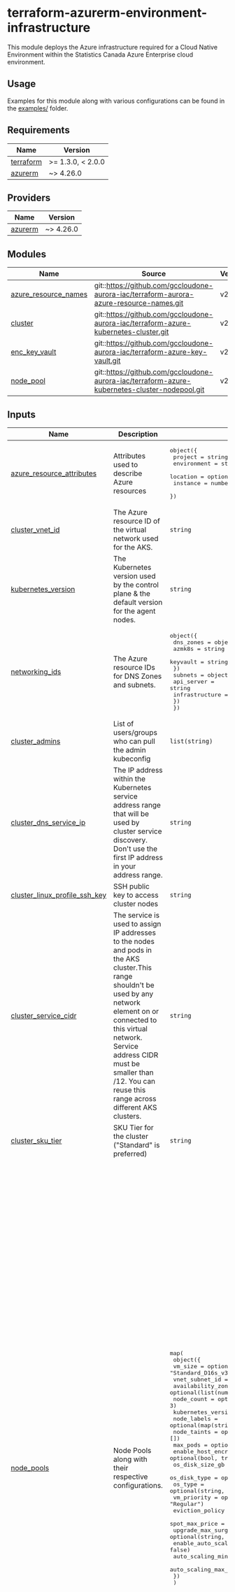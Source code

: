 # terraform-azurerm-environment-infrastructure

This module deploys the Azure infrastructure required for a Cloud Native Environment within the Statistics Canada Azure Enterprise cloud environment.

## Usage

Examples for this module along with various configurations can be found in the [examples/](examples/) folder.

<!-- BEGIN_TF_DOCS -->
## Requirements

| Name | Version |
|------|---------|
| <a name="requirement_terraform"></a> [terraform](#requirement\_terraform) | >= 1.3.0, < 2.0.0 |
| <a name="requirement_azurerm"></a> [azurerm](#requirement\_azurerm) | ~> 4.26.0 |

## Providers

| Name | Version |
|------|---------|
| <a name="provider_azurerm"></a> [azurerm](#provider\_azurerm) | ~> 4.26.0 |

## Modules

| Name | Source | Version |
|------|--------|---------|
| <a name="module_azure_resource_names"></a> [azure\_resource\_names](#module\_azure\_resource\_names) | git::https://github.com/gccloudone-aurora-iac/terraform-aurora-azure-resource-names.git | v2.0.0 |
| <a name="module_cluster"></a> [cluster](#module\_cluster) | git::https://github.com/gccloudone-aurora-iac/terraform-azure-kubernetes-cluster.git | v2.0.0 |
| <a name="module_enc_key_vault"></a> [enc\_key\_vault](#module\_enc\_key\_vault) | git::https://github.com/gccloudone-aurora-iac/terraform-azure-key-vault.git | v2.0.0 |
| <a name="module_node_pool"></a> [node\_pool](#module\_node\_pool) | git::https://github.com/gccloudone-aurora-iac/terraform-azure-kubernetes-cluster-nodepool.git | v2.0.0 |

## Inputs

| Name | Description | Type | Default | Required |
|------|-------------|------|---------|:--------:|
| <a name="input_azure_resource_attributes"></a> [azure\_resource\_attributes](#input\_azure\_resource\_attributes) | Attributes used to describe Azure resources | <pre>object({<br>    project     = string<br>    environment = string<br>    location    = optional(string, "Canada Central")<br>    instance    = number<br>  })</pre> | n/a | yes |
| <a name="input_cluster_vnet_id"></a> [cluster\_vnet\_id](#input\_cluster\_vnet\_id) | The Azure resource ID of the virtual network used for the AKS. | `string` | n/a | yes |
| <a name="input_kubernetes_version"></a> [kubernetes\_version](#input\_kubernetes\_version) | The Kubernetes version used by the control plane & the default version for the agent nodes. | `string` | n/a | yes |
| <a name="input_networking_ids"></a> [networking\_ids](#input\_networking\_ids) | The Azure resource IDs for DNS Zones and subnets. | <pre>object({<br>    dns_zones = object({<br>      azmk8s   = string<br>      keyvault = string<br>    })<br>    subnets = object({<br>      api_server     = string<br>      infrastructure = string<br>    })<br>  })</pre> | n/a | yes |
| <a name="input_cluster_admins"></a> [cluster\_admins](#input\_cluster\_admins) | List of users/groups who can pull the admin kubeconfig | `list(string)` | `[]` | no |
| <a name="input_cluster_dns_service_ip"></a> [cluster\_dns\_service\_ip](#input\_cluster\_dns\_service\_ip) | The IP address within the Kubernetes service address range that will be used by cluster service discovery. Don't use the first IP address in your address range. | `string` | `"10.0.0.10"` | no |
| <a name="input_cluster_linux_profile_ssh_key"></a> [cluster\_linux\_profile\_ssh\_key](#input\_cluster\_linux\_profile\_ssh\_key) | SSH public key to access cluster nodes | `string` | `null` | no |
| <a name="input_cluster_service_cidr"></a> [cluster\_service\_cidr](#input\_cluster\_service\_cidr) | The service is used to assign IP addresses to the nodes and pods in the AKS cluster.This range shouldn't be used by any network element on or connected to this virtual network. Service address CIDR must be smaller than /12. You can reuse this range across different AKS clusters. | `string` | `"10.0.0.0/16"` | no |
| <a name="input_cluster_sku_tier"></a> [cluster\_sku\_tier](#input\_cluster\_sku\_tier) | SKU Tier for the cluster ("Standard" is preferred) | `string` | `"Standard"` | no |
| <a name="input_node_pools"></a> [node\_pools](#input\_node\_pools) | Node Pools along with their respective configurations. | <pre>map(<br>    object({<br>      vm_size                = optional(string, "Standard_D16s_v3")<br>      vnet_subnet_id         = string<br>      availability_zones     = optional(list(number), [1, 2, 3])<br>      node_count             = optional(number, 3)<br>      kubernetes_version     = optional(string, null)<br>      node_labels            = optional(map(string), {})<br>      node_taints            = optional(list(string), [])<br>      max_pods               = optional(number, 60)<br>      enable_host_encryption = optional(bool, true)<br>      os_disk_size_gb        = optional(number, 256)<br>      os_disk_type           = optional(string, "Managed")<br>      os_type                = optional(string, "Linux")<br>      vm_priority            = optional(string, "Regular")<br>      eviction_policy        = optional(string, "Delete")<br>      spot_max_price         = optional(string)<br>      upgrade_max_surge      = optional(string, "33%")<br>      enable_auto_scaling    = optional(bool, false)<br>      auto_scaling_min_nodes = optional(number, 0)<br>      auto_scaling_max_nodes = optional(number, 3)<br>    })<br>  )</pre> | <pre>{<br>  "gateway": {<br>    "auto_scaling_max_nodes": 3,<br>    "auto_scaling_min_nodes": 0,<br>    "availability_zones": [<br>      1,<br>      2,<br>      3<br>    ],<br>    "enable_auto_scaling": false,<br>    "enable_host_encryption": false,<br>    "kubernetes_version": null,<br>    "max_pods": 60,<br>    "node_count": 3,<br>    "node_labels": {},<br>    "node_taints": [],<br>    "os_disk_size_gb": 256,<br>    "os_disk_type": "Managed",<br>    "os_type": "Linux",<br>    "upgrade_max_surge": "33%",<br>    "vm_size": "Standard_D16s_v3",<br>    "vnet_subnet_id": ""<br>  },<br>  "general": {<br>    "auto_scaling_max_nodes": 3,<br>    "auto_scaling_min_nodes": 0,<br>    "availability_zones": [<br>      1,<br>      2,<br>      3<br>    ],<br>    "enable_auto_scaling": false,<br>    "enable_host_encryption": false,<br>    "kubernetes_version": null,<br>    "max_pods": 60,<br>    "node_count": 3,<br>    "node_labels": {},<br>    "node_taints": [],<br>    "os_disk_size_gb": 256,<br>    "os_disk_type": "Managed",<br>    "os_type": "Linux",<br>    "upgrade_max_surge": "33%",<br>    "vm_size": "Standard_D16s_v3",<br>    "vnet_subnet_id": ""<br>  },<br>  "system": {<br>    "auto_scaling_max_nodes": 3,<br>    "auto_scaling_min_nodes": 0,<br>    "availability_zones": [<br>      1,<br>      2,<br>      3<br>    ],<br>    "enable_auto_scaling": false,<br>    "enable_host_encryption": false,<br>    "kubernetes_version": null,<br>    "max_pods": 60,<br>    "node_count": 3,<br>    "node_labels": {},<br>    "node_taints": [],<br>    "os_disk_size_gb": 256,<br>    "os_disk_type": "Managed",<br>    "os_type": "Linux",<br>    "upgrade_max_surge": "33%",<br>    "vm_size": "Standard_D16s_v3",<br>    "vnet_subnet_id": ""<br>  }<br>}</pre> | no |
| <a name="input_tags"></a> [tags](#input\_tags) | Tags attached to Azure resource | `map(string)` | `{}` | no |

## Outputs

| Name | Description |
|------|-------------|
| <a name="output_cluster_admin_kubeconfig"></a> [cluster\_admin\_kubeconfig](#output\_cluster\_admin\_kubeconfig) | The admin kubeconfig of the created AKS cluster. |
| <a name="output_cluster_fqdn"></a> [cluster\_fqdn](#output\_cluster\_fqdn) | The FQDN of the Azure Kubernetes Managed Cluster. |
| <a name="output_cluster_id"></a> [cluster\_id](#output\_cluster\_id) | The Azure resource ID of the created AKS cluster. |
| <a name="output_cluster_identity_object_id"></a> [cluster\_identity\_object\_id](#output\_cluster\_identity\_object\_id) | The identity details of the managed identity assigned to the cluster. Note: when configuring the cluster to use a userAssigned identity, the principal\_id field is empty. |
| <a name="output_cluster_kubeconfig"></a> [cluster\_kubeconfig](#output\_cluster\_kubeconfig) | A Terraform object that contains kubeconfig info. |
| <a name="output_cluster_kubelet_identity"></a> [cluster\_kubelet\_identity](#output\_cluster\_kubelet\_identity) | The identity details of the user-assigned managed indeity assigned to the cluster's kublets. |
| <a name="output_cluster_name"></a> [cluster\_name](#output\_cluster\_name) | The name of the AKS cluster. |
| <a name="output_cluster_node_resource_group_id"></a> [cluster\_node\_resource\_group\_id](#output\_cluster\_node\_resource\_group\_id) | The Azure resource ID of the resource group that contains the resources for the AKS cluster. |
| <a name="output_cluster_node_resource_group_name"></a> [cluster\_node\_resource\_group\_name](#output\_cluster\_node\_resource\_group\_name) | The resource group name that contains the resources for the AKS cluster. |
| <a name="output_cluster_resource_group_id"></a> [cluster\_resource\_group\_id](#output\_cluster\_resource\_group\_id) | The resource group ID that the created AKS cluster is in. |
| <a name="output_cluster_resource_group_name"></a> [cluster\_resource\_group\_name](#output\_cluster\_resource\_group\_name) | The resource group name that the created AKS cluster is in. |
| <a name="output_disk_encryption_key_vault_id"></a> [disk\_encryption\_key\_vault\_id](#output\_disk\_encryption\_key\_vault\_id) | The Azure resource ID of the Key Vault used to store the customer managed encryption key for the AKS cluster. |
| <a name="output_disk_encryption_key_vault_key"></a> [disk\_encryption\_key\_vault\_key](#output\_disk\_encryption\_key\_vault\_key) | The Azure resource ID of the key within an Azure Key Vault used as the customer managed encryption key for the AKS cluster. |
| <a name="output_disk_encryption_key_vault_private_endpoint_ids"></a> [disk\_encryption\_key\_vault\_private\_endpoint\_ids](#output\_disk\_encryption\_key\_vault\_private\_endpoint\_ids) | The Azure resource IDs of the private endpoints used on the Azure key vault used to store the customer managed encryption key for the AKS cluster. |
| <a name="output_disk_encryption_set_id"></a> [disk\_encryption\_set\_id](#output\_disk\_encryption\_set\_id) | The Azure resource ID of the disk encryption set used for the customer managed encryption key for the AKS cluster. |
| <a name="output_user_assigned_identity_aks_client_id"></a> [user\_assigned\_identity\_aks\_client\_id](#output\_user\_assigned\_identity\_aks\_client\_id) | The ID of the app associated with the AKS identity. |
| <a name="output_user_assigned_identity_aks_id"></a> [user\_assigned\_identity\_aks\_id](#output\_user\_assigned\_identity\_aks\_id) | The resource ID of the aks user-assigned managed identity. |
| <a name="output_user_assigned_identity_aks_principal_id"></a> [user\_assigned\_identity\_aks\_principal\_id](#output\_user\_assigned\_identity\_aks\_principal\_id) | The ID of the Service Principal object associated with the created AKS identity. |
| <a name="output_user_assigned_identity_kubelet_client_id"></a> [user\_assigned\_identity\_kubelet\_client\_id](#output\_user\_assigned\_identity\_kubelet\_client\_id) | The ID of the app associated with the kubelet identity. |
| <a name="output_user_assigned_identity_kubelet_id"></a> [user\_assigned\_identity\_kubelet\_id](#output\_user\_assigned\_identity\_kubelet\_id) | The resource ID of the kubelet user-assigned managed identity. |
| <a name="output_user_assigned_identity_kubelet_principal_id"></a> [user\_assigned\_identity\_kubelet\_principal\_id](#output\_user\_assigned\_identity\_kubelet\_principal\_id) | The ID of the Service Principal object associated with the created kubelet identity. |
<!-- END_TF_DOCS -->

## History

| Date       | Release | Change                                                                                                    |
| ---------- | ------- | --------------------------------------------------------------------------------------------------------- |
| 2025-01-25 | v1.0.0  | Initial commit                                                                                            |
